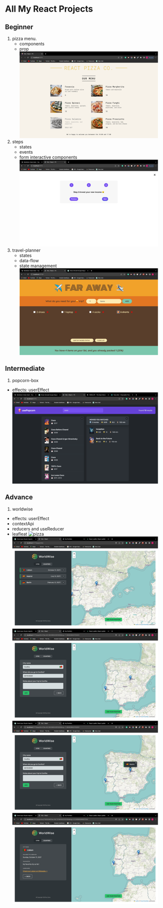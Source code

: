 # All My React Projects

## Beginner

1. pizza menu.
   - components
   - prop
     ![pizza](pizza.png)
2. steps
   - states
   - events
   - form interactive components
     ![pizza](steps.png)
3. travel-planner
   - states
   - data-flow
   - state management
     ![pizza](trip.png)

## Intermediate

1. popcorn-box

- effects: userEffect
  ![pizza](usepopcorn.png)

## Advance

1. worldwise

- effects: userEffect
- contextApi
- reducers and useReducer
- leafleat
  ![pizza](shot1.png)
  ![pizza](shot2.png)
  ![pizza](shot3.png)
  ![pizza](shot4.png)
  ![pizza](shot5.png)
